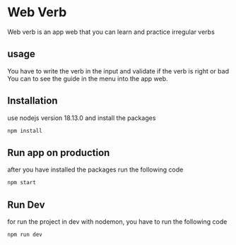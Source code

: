 # Web Verb
Web verb is an app web that you can learn and practice irregular verbs

## usage
You have to write the verb in the input and validate if the verb is right or bad
You can to see the guide in the menu into the app web.

## Installation
use nodejs version 18.13.0 and install the packages
```bash
npm install 
```

## Run app on production
after you have installed the packages run the following code
```bash
npm start
```

## Run Dev
for run the project in dev with nodemon, you have to run the following code 
```bash
npm run dev 
```
